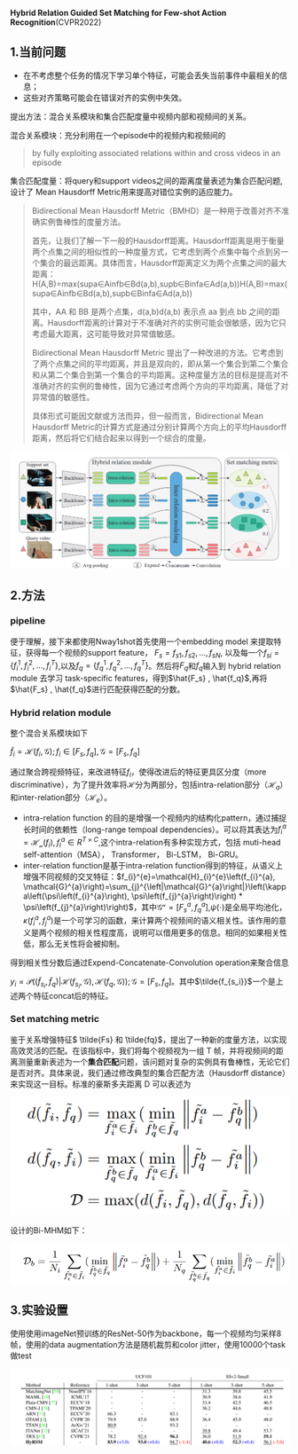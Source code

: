 **Hybrid Relation Guided Set Matching for Few-shot Action Recognition**(CVPR2022)

## 1.当前问题

* 在不考虑整个任务的情况下学习单个特征，可能会丢失当前事件中最相关的信息；
*  这些对齐策略可能会在错误对齐的实例中失效。

提出方法：混合关系模块和集合匹配度量中视频内部和视频间的关系。

混合关系模块：充分利用在一个episode中的视频内和视频间的

> by fully exploiting associated relations within and cross videos in an episode  

集合匹配度量：将query和support videos之间的距离度量表述为集合匹配问题,设计了 Mean Hausdorff Metric用来提高对错位实例的适应能力。

> Bidirectional Mean Hausdorff Metric（BMHD）是一种用于改善对齐不准确实例鲁棒性的度量方法。
>
> 首先，让我们了解一下一般的Hausdorff距离。Hausdorff距离是用于衡量两个点集之间的相似性的一种度量方式，它考虑到两个点集中每个点到另一个集合的最远距离。具体而言，Hausdorff距离定义为两个点集之间的最大距离：H(A,B)=max⁡(sup⁡a∈Ainf⁡b∈Bd(a,b),sup⁡b∈Binf⁡a∈Ad(a,b))H(A,B)=max(supa∈Ainfb∈Bd(a,b),supb∈Binfa∈Ad(a,b))
>
> 其中，AA 和 BB 是两个点集，d(a,b)d(a,b) 表示点 aa 到点 bb 之间的距离。Hausdorff距离的计算对于不准确对齐的实例可能会很敏感，因为它只考虑最大距离，这可能导致对异常值敏感。
>
> Bidirectional Mean Hausdorff Metric 提出了一种改进的方法。它考虑到了两个点集之间的平均距离，并且是双向的，即从第一个集合到第二个集合和从第二个集合到第一个集合的平均距离。这种度量方法的目标是提高对不准确对齐的实例的鲁棒性，因为它通过考虑两个方向的平均距离，降低了对异常值的敏感性。
>
> 具体形式可能因文献或方法而异，但一般而言，Bidirectional Mean Hausdorff Metric的计算方式是通过分别计算两个方向上的平均Hausdorff距离，然后将它们结合起来以得到一个综合的度量。

![image-20231117221200956](attachments\image-20231117221200956.png)

## 2.方法

### pipeline

便于理解，接下来都使用Nway1shot首先使用一个embedding model 来提取特征，获得每一个视频的support feature， $F_s = {f_{s1},f_{s2},...,f_{sN}}$, 以及每一个$f_{si} = \{f_i^1,f_i^2,...,f_i^T\}$,以及$f_{q} = \{f_q^1,f_q^2,...,f_q^T\}$。然后将$F_q$和$f_q$输入到 hybrid relation module 去学习 task-specific features，得到$\hat{F_s} , \hat{f_q}$,再将$\hat{F_s} , \hat{f_q}$进行匹配获得匹配的分数。

### Hybrid relation module

整个混合关系模块如下

$\tilde{f}_{i}=\mathcal{H}\left(f_{i}, \mathcal{G}\right) ; f_{i} \in\left[F_{s}, f_{q}\right], \mathcal{G}=\left[F_{s}, f_{q}\right]$

通过聚合跨视频特征，来改进特征$f_i$，使得改进后的特征更具区分度（more discriminative），为了提升效率将$\mathcal{H}$分为两部分，包括intra-relation部分（$\mathcal{H}_a$）和inter-relation部分（$\mathcal{H}_e$）。

- intra-relation function 的目的是增强一个视频内的结构化pattern，通过捕捉长时间的依赖性（long-range tempoal dependencies）。可以将其表达为$f^a_i = \mathcal{H_a}(f_i),f^a_i \in R^{T\times C}$,这个intra-relation有多种实现方式，包括 muti-head self-attention（MSA）， Transformer， Bi-LSTM， Bi-GRU。
- inter-relation function是基于intra-relation function得到的特征，从语义上增强不同视频的交叉特征：$f_{i}^{e}=\mathcal{H}_{i}^{e}\left(f_{i}^{a}, \mathcal{G}^{a}\right)=\sum_{j}^{\left|\mathcal{G}^{a}\right|}\left(\kappa\left(\psi\left(f_{i}^{a}\right), \psi\left(f_{j}^{a}\right)\right) * \psi\left(f_{j}^{a}\right)\right)$，其中$\mathcal{G^a}=[F^a_s, f^a_q]$,$\psi(\cdot)$是全局平均池化，$\kappa(f^a_i,f^a_j)$是一个可学习的函数，来计算两个视频间的语义相关性。该作用的意义是两个视频的相关性程度高，说明可以借用更多的信息。相同的如果相关性低，那么无关性将会被抑制。

得到相关性分数后通过Expend-Concatenate-Convolution operation来聚合信息

$y_i = \mathcal{P}((\tilde{f}_{s_i},\tilde{f}_q)|\mathcal{H}(f_{s_i},\mathcal{G}),\mathcal{H}(f_q,\mathcal{G}));\mathcal{G}=[F_s,f_q]$。其中$\tilde{f_{s_i}}$一个是上述两个特征concat后的特征。

### Set matching metric

鉴于关系增强特征$ ̃\tilde{Fs} 和 ̃\tilde{fq}$，提出了一种新的度量方法，以实现高效灵活的匹配。在该指标中，我们将每个视频视为一组 T 帧，并将视频间的距离测量重新表述为一个**集合匹配**问题，该问题对复杂的实例具有鲁棒性，无论它们是否对齐。具体来说，我们通过修改典型的集合匹配方法（Hausdorff distance）来实现这一目标。标准的豪斯多夫距离 D 可以表述为

![image-20231118112252979](attachments\image-20231118112252979.png)

设计的Bi-MHM如下：

![image-20231118112345409](attachments\image-20231118112345409.png)

## 3.实验设置

使用使用imageNet预训练的ResNet-50作为backbone，每一个视频均匀采样8帧，使用的data augmentation方法是随机裁剪和color jitter，使用10000个task做test

![image-20231118113704861](attachments\image-20231118113704861.png)
